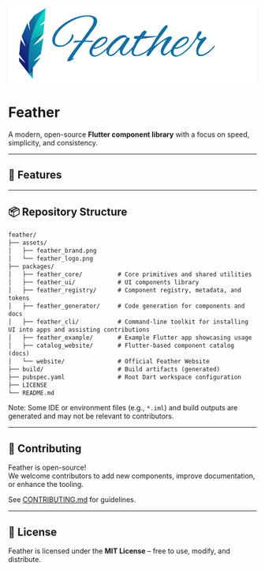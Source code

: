 ![Feather Logo](assets/feather_brand.png)

# Feather

A modern, open-source **Flutter component library** with a focus on speed, simplicity, and consistency.  

---

## 🚀 Features

---

## 📦 Repository Structure

```text
feather/
├── assets/
│   ├── feather_brand.png
│   └── feather_logo.png
├── packages/
│   ├── feather_core/          # Core primitives and shared utilities
│   ├── feather_ui/            # UI components library 
│   ├── feather_registry/      # Component registry, metadata, and tokens
│   ├── feather_generator/     # Code generation for components and docs
│   ├── feather_cli/           # Command-line toolkit for installing UI into apps and assisting contributions
│   ├── feather_example/       # Example Flutter app showcasing usage
│   ├── catalog_website/       # Flutter-based component catalog (docs)
│   └── website/               # Official Feather Website
├── build/                     # Build artifacts (generated)
├── pubspec.yaml               # Root Dart workspace configuration
├── LICENSE
└── README.md
```

Note: Some IDE or environment files (e.g., `*.iml`) and build outputs are
generated and may not be relevant to contributors.

---

## 🤝 Contributing
Feather is open-source!  
We welcome contributors to add new components, improve documentation, or enhance the tooling.  

See [CONTRIBUTING.md](CONTRIBUTING.md) for guidelines.

---

## 📜 License
Feather is licensed under the **MIT License** – free to use, modify, and distribute.
